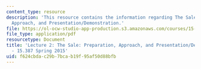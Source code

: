 ```yaml
---
content_type: resource
description: 'This resource contains the information regarding The Sale: Preparation,
  Approach, and Presentation/Demonstration.'
file: https://ol-ocw-studio-app-production.s3.amazonaws.com/courses/15-387-entrepreneurial-sales-spring-2015/f624cbdac29b7bcab19f95af50d88bfb_MIT15_387S15_Lecture2.pdf
file_type: application/pdf
resourcetype: Document
title: 'Lecture 2: The Sale: Preparation, Approach, and Presentation/Demonstration
  - 15.387 Spring 2015'
uid: f624cbda-c29b-7bca-b19f-95af50d88bfb
---
```

